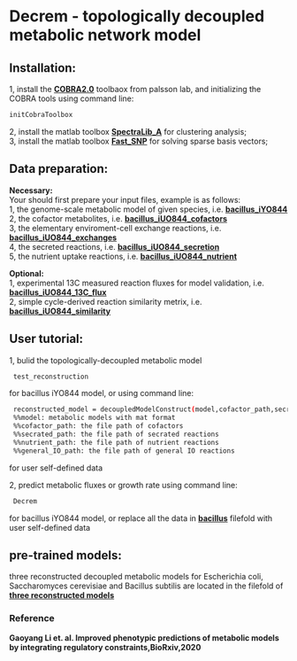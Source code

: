 # Decrem - topologically decoupled metabolic network model
## Installation:
1, install the [**COBRA2.0**](https://opencobra.github.io/cobratoolbox/stable/) toolbaox from palsson lab, and initializing the COBRA tools using command line:
```Bash
initCobraToolbox
```
2, install the matlab toolbox [**SpectraLib_A**](SpectraLib\_A) for clustering analysis;  
3, install the matlab toolbox [**Fast_SNP**](Fast\_SNP) for solving sparse basis vectors;  

## Data preparation:
**Necessary:**<br>
Your should first prepare your input files, example is as follows:  
1, the genome-scale metabolic model of given species, i.e. [**bacillus_iYO844**](bacillus/iYO844.mat)  
2, the cofactor metabolites, i.e. [**bacillus_iUO844_cofactors**](bacillus/cofactor.txt)  
3, the elementary enviroment-cell exchange reactions, i.e. [**bacillus_iUO844_exchanges**](bacillus/general_IO_bacillus.txt)  
4, the secreted reactions, i.e. [**bacillus_iUO844_secretion**](bacillus/secrated_bacillus.txt)  
5, the nutrient uptake reactions, i.e. [**bacillus_iUO844_nutrient**](bacillus/nutrient_bacillus.txt)  

**Optional:**<br>
1, experimental 13C measured reaction fluxes for model validation, i.e. [**bacillus_iUO844_13C_flux**](bacillus/intracellularflux_bacillus.txt)  
2, simple cycle-derived reaction similarity metrix, i.e. [**bacillus_iUO844_similarity**](bacillus/similarity_matrix_5len_rec4.txt)  


## User tutorial:
1, bulid the topologically-decoupled metabolic model  
```Bash
 test_reconstruction
```
for bacillus iYO844 model, or using command line:  
```Bash
 reconstructed_model = decoupledModelConstruct(model,cofactor_path,secrated_path,nutrient_path,general_IO_path)
 %%model: metabolic models with mat format
 %%cofactor_path: the file path of cofactors
 %%secrated_path: the file path of secrated reactions
 %%nutrient_path: the file path of nutrient reactions
 %%general_IO_path: the file path of general IO reactions
```
for user self-defined data

2, predict metabolic fluxes or growth rate using command line:  
```Bash
 Decrem
``` 
for bacillus iYO844 model, or replace all the data in [**bacillus**](bacillus) filefold with user self-defined data  


## pre-trained models:
three reconstructed decoupled metabolic models for Escherichia coli, Saccharomyces cerevisiae and Bacillus subtilis are located in the filefold of 
[**three reconstructed models**](three\sreconstructed\smodels)  

### Reference
**Gaoyang Li et. al. Improved phenotypic predictions of metabolic models by integrating regulatory constraints,BioRxiv,2020**<br>
